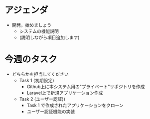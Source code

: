# アジェンダ

- 開発，始めましょう
  - システムの機能説明
  - (説明しながら項目追加します)

# 今週のタスク

- どちらかを担当してください
  - Task 1 (初期設定)
    - Github上に本システム用の"プライベート"リポジトリを作成
    - Laravel上で新規アプリケーション作成
  - Task 2 (ユーザー認証))
    - Task 1 で作成されたアプリケーションをクローン
    - ユーザー認証機能の実装

